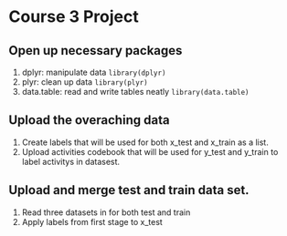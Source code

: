 # Course 3 Project

## Open up necessary packages
1) dplyr: manipulate data
```library(dplyr)```
2) plyr: clean up data 
```library(plyr)```
3) data.table: read and write tables neatly
```library(data.table)```
## Upload the overaching data
1) Create labels that will be used for both x_test and x_train as a list.
2) Upload activities codebook that will be used for y_test and y_train to label activitys in datasest. 
## Upload and merge test and train data set.
1) Read three datasets in for both test and train
2) Apply labels from first stage to x_test 
